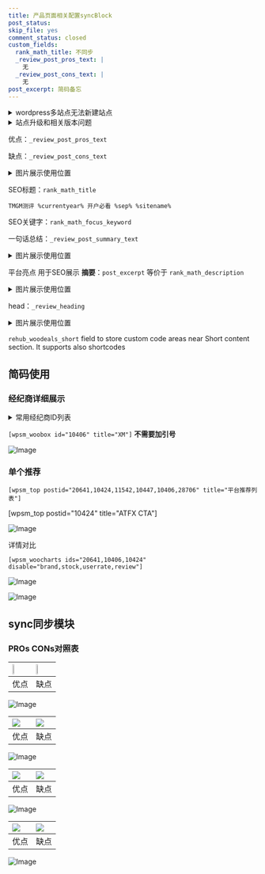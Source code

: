 ```yaml
---
title: 产品页面相关配置syncBlock
post_status: 
skip_file: yes
comment_status: closed
custom_fields:
  rank_math_title: 不同步
  _review_post_pros_text: |
    无
  _review_post_cons_text: |
    无
post_excerpt: 简码备忘
---
```

<details><summary>wordpress多站点无法新建站点</summary>

<li>和报错需要清理cookies一样的原因</li>
<li>wp-config.php里面<code>define( 'SUBDOMAIN_INSTALL', false );//子域名安装</code></li>
<li>新建子站点是用<code>define( 'SUBDOMAIN_INSTALL', true);//子域名安装</code> 完成以后，改成<code>false</code></li>
</details>

<details><summary>站点升级和相关版本问题</summary>

<p>wordpress：5.9.9
woocommerce：7.5.1
出现问题的地方：主题选项里面>><strong>Product layout >>compact style</strong></p>
<p>如何出现没有用过的字段 导致无法保存。先导出配置 然后进行修改，后面再次恢复即可。</p>
<p>出现部分字段无法显示时，需要返回默认布局后，对产品进行保存就好了。</p>
<p></p>
</details>

优点：`_review_post_pros_text`

缺点：`_review_post_cons_text`

<details><summary>图片展示使用位置</summary>

<img src="https://prod-files-secure.s3.us-west-2.amazonaws.com/39ed1227-6d7d-4570-be36-9ccd4a2c4241/f51d3d83-55d4-4bdf-9604-f37ec77ab556/Untitled.png?X-Amz-Algorithm=AWS4-HMAC-SHA256&X-Amz-Content-Sha256=UNSIGNED-PAYLOAD&X-Amz-Credential=ASIAZI2LB466736D74NW%2F20250324%2Fus-west-2%2Fs3%2Faws4_request&X-Amz-Date=20250324T165529Z&X-Amz-Expires=3600&X-Amz-Security-Token=IQoJb3JpZ2luX2VjEJn%2F%2F%2F%2F%2F%2F%2F%2F%2F%2FwEaCXVzLXdlc3QtMiJIMEYCIQDP%2Bkii3w7FxBICDQYO24udyUF2Yya7jY0uM%2BhYEcFUcQIhANclEn7SsqHwF0WfnN9lBze4TZ3qt5XuTxnrq3DSuhgEKogECPL%2F%2F%2F%2F%2F%2F%2F%2F%2F%2FwEQABoMNjM3NDIzMTgzODA1IgytNZpkDRmiXV3VZcgq3ANKnhR7Uaz4%2FCfrVraVgbvgPkJdWhdhNBENrIkUVp580kRcYa6Ell9z5z3tUw2KGSSsMIX%2BzQKdTKFdojphrYJ5G0r4FMko3yHYAxe%2Bi4N6UBKrpmUE4blSInOTWU85qkv63QVkCHJLPZqMwtWf9BYHu2H33R%2BLf2MQ46zKp9exPFjnvzGHAqKuS0dm5q5kdh7I%2BpCGuFQ3q4iVnpxLmzLgL0toygLOtF4AH4p7uqV5afukFs6i1MMfbe7mq6SupsgqbPpaUQY1PkN1M5OHTWrCCq1dBeYGYvX7YeiIrVeMJwIRMSzND%2FMGcay%2BBXGtgUchAxegLhXkrQA%2B8exNEKkaEmpiPytq6vVYZsrPAA9uvL8N7xLCL0XyMDCWunFqy9mp3BoSgtXRfkIpnNALrfrcw4%2FZawMPB7au3x%2BpRWlT%2BrC%2FNG%2BeOlVrCo78NFyFKlnLra0QL4EFdBe4yR%2FVRu9%2B%2FmRChXXNEJOrY1tyGY295xL75LlOWp%2Bhpv7ltgRexNos1wnlCOANBjpLh6Ok1sVokwJI8mlLvtxodlJ3Mnlyjgw59DvJtL%2F8TcumDToKDpRbCA4blrHLcOIXQtbN8P%2F6Z3SmBQWjZ1Erc87W8kvnxgZ4BVCyWWZ0atAzmjDal4a%2FBjqkASmT9r4bafYOVp8KV47nKb8ViuZD11hc%2Bu2IbQayIuzB66f%2B3Nz93h7%2BtetJeg4XlYxoiDvZ2HrniONUP0GYwY1D9jWWWpaMaotSKIMj22mBWwC2%2BQtUseEIFj9ldf%2FSjOxC6ARrSMC3ABVp7qKJdP34dLmUyTQ94Xnq9W3etKk6%2BOuttCSnc1VALLRa6X%2BSNzPYCNlcHcoZBP%2B91QH26USrLnL%2F&X-Amz-Signature=b72b609a1b0b197fe767c3cc6e16da824667d763de7fa94f9a36b9589100d634&X-Amz-SignedHeaders=host&x-id=GetObject" alt="Image">
</details>

SEO标题：`rank_math_title`

`TMGM测评 %currentyear% 开户必看 %sep% %sitename%`

SEO关键字：`rank_math_focus_keyword`

一句话总结：`_review_post_summary_text`

<details><summary>图片展示使用位置</summary>

<img src="https://prod-files-secure.s3.us-west-2.amazonaws.com/39ed1227-6d7d-4570-be36-9ccd4a2c4241/4b96a922-296c-4f4e-8630-d1c870cbce01/Untitled.png?X-Amz-Algorithm=AWS4-HMAC-SHA256&X-Amz-Content-Sha256=UNSIGNED-PAYLOAD&X-Amz-Credential=ASIAZI2LB4664462W5RE%2F20250324%2Fus-west-2%2Fs3%2Faws4_request&X-Amz-Date=20250324T165530Z&X-Amz-Expires=3600&X-Amz-Security-Token=IQoJb3JpZ2luX2VjEJj%2F%2F%2F%2F%2F%2F%2F%2F%2F%2FwEaCXVzLXdlc3QtMiJHMEUCIQCnYEslKv%2FwkmHRaHNJdhmiz6AZdL1TpR5JRlPLT9hFnQIgNCa75QqhPCIAsLRMp1KK%2B%2F%2BfVE2eCx1Iis%2Bz0j0ny44qiAQI8f%2F%2F%2F%2F%2F%2F%2F%2F%2F%2FARAAGgw2Mzc0MjMxODM4MDUiDG47fxiZl%2FTvRIGQeSrcA3JtjS6yqMdw8u8am47A09ey8LUKcr4UBbZ5WhYYI%2FsKWoFoxphVnvZj0pBROklJO0%2Bd9u7SA1dM2ZNzADWD97kG81gQD8k7%2BeB3HLWAP4HkBJBhVCiqX%2BjxcZfbbYDOzHQHiwb2unIcl68ZPFhAO9jx2Mm8tHF%2BVuhqQwfC4vE6xO9EHGb2LoQ9Mm3pZS1G%2FC9uhyfcQGuPswuO05sj0Fa8T4vA0ylGw4vsWcmOC3RCO3Y481Y1iqosIkNrN2GSeeROH0%2BaK2auFkcTulDtb0ptD5vq%2FiLrrDF%2FSLVWsQ84yTer2xLkDEPI3chGS57sIkYoscLd9IchT4y%2B6PUZlIz%2FyUMBVg%2FhFLJJY9eNXKul%2Bb8H907IJL4WR9ZFKuL3tMGzmTSlEhs1r67cTZHSv3EyHsdmIqTXMuTkFPH9YDGQQbUANrZPj%2Bh5AvoxmiAawsUuYRRngB1k8ETL9YHts%2BG7Ji4Gn4MWCOPbCs3dkMZp4msgNcXEcDiFP0u4obFuk2M7uKd1CWpj7Oc2woGNqicnpx9ddtmjl4GfwBCOoC8m5Dxd946OCbteBqWOP8oY0cMxzg%2B9cIS9%2B%2BoFHe%2FbMQpEdvo1t2WQsVMKZJnqzN%2BqE%2BBdVaRGs1JmdTalMJn8hb8GOqUBtDyqTnQo3BniQf%2FzZTcVJ8YsRof%2BQRQa0YI53HlvcA%2FAtfFR4n8O297fsbsSR9pJVuwfJo%2BeGcB%2FpWpU9VDRXOBoyZTVC8XOA7O0uNyYEW9DZ9b5eAW0SfRPky4H8nPx6m675Qhm6fG%2FfPqflWlFG8%2F4H1wmWdBw46fN4h0886y1BcgDj7fwHdzV%2BF%2FdgV0FmhMIWZRhOoYmMkNAFwZehxDchU6n&X-Amz-Signature=eb3d587cb5fd4b55609274c243a9bce169aa3e61d2947d6f37e827bcf3f7ec8c&X-Amz-SignedHeaders=host&x-id=GetObject" alt="Image">
</details>

平台亮点 用于SEO展示 **摘要**：`post_excerpt`  等价于 `rank_math_description`

<details><summary>图片展示使用位置</summary>

<img src="https://prod-files-secure.s3.us-west-2.amazonaws.com/39ed1227-6d7d-4570-be36-9ccd4a2c4241/1ee11f63-b60a-4dfe-a7a7-d58ff23b5d88/Untitled.png?X-Amz-Algorithm=AWS4-HMAC-SHA256&X-Amz-Content-Sha256=UNSIGNED-PAYLOAD&X-Amz-Credential=ASIAZI2LB4663S7FEUZR%2F20250324%2Fus-west-2%2Fs3%2Faws4_request&X-Amz-Date=20250324T165530Z&X-Amz-Expires=3600&X-Amz-Security-Token=IQoJb3JpZ2luX2VjEJj%2F%2F%2F%2F%2F%2F%2F%2F%2F%2FwEaCXVzLXdlc3QtMiJGMEQCIAZRKhaOvUDPq2jfcvsgRayv%2Br2ZIctoFrbVLvI8fj%2FcAiARhQSL3eeOig2wmQijoFtH%2FC2sk%2B8iadsnOqo9I5VAGCqIBAjx%2F%2F%2F%2F%2F%2F%2F%2F%2F%2F8BEAAaDDYzNzQyMzE4MzgwNSIMx3g86hqm%2FuIlsNoxKtwDiQdEkathkPgUPsVnVyxqgry3lVSwuSFEPDKQl60zTmXpDq7h%2BQhkjXX6wDuy%2By%2BBI8QtXRMGIKgD07xpoIxe8AlEDsXXbWbtQKx1U8DQBgKGCERCYNa7s%2BEgY3HnGPvxxAYWZKfmbJdqfMQzyRRM9i%2Bmd%2Bbfqv%2BC%2Fmtopabko0915k9BAzA%2FhvVAYv5IhMpCB07gW5TFYt0VL3VuqhUzuxLaLCL1bWjEzh6L2A5Y5pr1QvpysfqQU1WLLH8c54PqIAeDVbFKpQ43xRQAC00Mnb4bL1Zij0PLbs7NY%2Fi%2F8HOElHmt8TCjiIERkLiZrBuEjup3rXDcnSarJAbplXZ%2BaY32fAMdhq8gLFMAnP2sh6KyuucEvmRvD2B3E%2BYqrKFORBCa2Jo1GMf4ASQmLPj5v0ehgVGcjYRV5lwkYKqz1rvYHAUtE2N%2B%2FvKQSkYINGjBTTxGQcLBiGbLYY8MaFeEvGx2cvAMYIucuH6ZAL8V4IvNVwqBH5dRIXbSpk9R%2BUQIoxrzCejMPjxbK2uU1t%2FQjTFN8rp0UcyoyB%2FVuOZ%2B6ejXlI05Tj5WLMdbRv%2Bt7pijEJHLLlw2us3g88VGx9q7HPeC8o4g0vGGSj4UWR1ngYi3X9uMDrDYzvJ5R6ow2fyFvwY6pgHLZYrL4pRKbqdmrFeMpwu27QGUf7E6Dz4pGkgM%2B3UU6LZnHmB8OVfDHvAyDZ2wjPugasPyXbErAXFNh8nooWPkO8%2B8XG1zOWTFdGCfY0Im4TsiwF8td1b1E%2Fe%2F2g5Bs6c7AM1ZDVPjQVOxSubEXuKfXofwmBSY2RX7tL%2FWcvyUwRdB85kwgIBs8JOUidV%2BeUd3Z%2FXaW9mH0dSuSmiKBe3%2BWY170Tow&X-Amz-Signature=2c370137d06b891782ec1c34a599583543a19dd2cc52fe3c5b39a7e80799ee71&X-Amz-SignedHeaders=host&x-id=GetObject" alt="Image">
<img src="https://prod-files-secure.s3.us-west-2.amazonaws.com/39ed1227-6d7d-4570-be36-9ccd4a2c4241/ad4118b5-78d8-4fbe-801e-3b29b5d99c01/Untitled.png?X-Amz-Algorithm=AWS4-HMAC-SHA256&X-Amz-Content-Sha256=UNSIGNED-PAYLOAD&X-Amz-Credential=ASIAZI2LB4663S7FEUZR%2F20250324%2Fus-west-2%2Fs3%2Faws4_request&X-Amz-Date=20250324T165530Z&X-Amz-Expires=3600&X-Amz-Security-Token=IQoJb3JpZ2luX2VjEJj%2F%2F%2F%2F%2F%2F%2F%2F%2F%2FwEaCXVzLXdlc3QtMiJGMEQCIAZRKhaOvUDPq2jfcvsgRayv%2Br2ZIctoFrbVLvI8fj%2FcAiARhQSL3eeOig2wmQijoFtH%2FC2sk%2B8iadsnOqo9I5VAGCqIBAjx%2F%2F%2F%2F%2F%2F%2F%2F%2F%2F8BEAAaDDYzNzQyMzE4MzgwNSIMx3g86hqm%2FuIlsNoxKtwDiQdEkathkPgUPsVnVyxqgry3lVSwuSFEPDKQl60zTmXpDq7h%2BQhkjXX6wDuy%2By%2BBI8QtXRMGIKgD07xpoIxe8AlEDsXXbWbtQKx1U8DQBgKGCERCYNa7s%2BEgY3HnGPvxxAYWZKfmbJdqfMQzyRRM9i%2Bmd%2Bbfqv%2BC%2Fmtopabko0915k9BAzA%2FhvVAYv5IhMpCB07gW5TFYt0VL3VuqhUzuxLaLCL1bWjEzh6L2A5Y5pr1QvpysfqQU1WLLH8c54PqIAeDVbFKpQ43xRQAC00Mnb4bL1Zij0PLbs7NY%2Fi%2F8HOElHmt8TCjiIERkLiZrBuEjup3rXDcnSarJAbplXZ%2BaY32fAMdhq8gLFMAnP2sh6KyuucEvmRvD2B3E%2BYqrKFORBCa2Jo1GMf4ASQmLPj5v0ehgVGcjYRV5lwkYKqz1rvYHAUtE2N%2B%2FvKQSkYINGjBTTxGQcLBiGbLYY8MaFeEvGx2cvAMYIucuH6ZAL8V4IvNVwqBH5dRIXbSpk9R%2BUQIoxrzCejMPjxbK2uU1t%2FQjTFN8rp0UcyoyB%2FVuOZ%2B6ejXlI05Tj5WLMdbRv%2Bt7pijEJHLLlw2us3g88VGx9q7HPeC8o4g0vGGSj4UWR1ngYi3X9uMDrDYzvJ5R6ow2fyFvwY6pgHLZYrL4pRKbqdmrFeMpwu27QGUf7E6Dz4pGkgM%2B3UU6LZnHmB8OVfDHvAyDZ2wjPugasPyXbErAXFNh8nooWPkO8%2B8XG1zOWTFdGCfY0Im4TsiwF8td1b1E%2Fe%2F2g5Bs6c7AM1ZDVPjQVOxSubEXuKfXofwmBSY2RX7tL%2FWcvyUwRdB85kwgIBs8JOUidV%2BeUd3Z%2FXaW9mH0dSuSmiKBe3%2BWY170Tow&X-Amz-Signature=668fa08244eff245f121e58ba8ccbc5e5cfb807c92517a2574c3b172564d18bc&X-Amz-SignedHeaders=host&x-id=GetObject" alt="Image">
<img src="https://prod-files-secure.s3.us-west-2.amazonaws.com/39ed1227-6d7d-4570-be36-9ccd4a2c4241/a38cf7c9-a79c-4b64-9e94-13589fe0758b/Untitled.png?X-Amz-Algorithm=AWS4-HMAC-SHA256&X-Amz-Content-Sha256=UNSIGNED-PAYLOAD&X-Amz-Credential=ASIAZI2LB4663S7FEUZR%2F20250324%2Fus-west-2%2Fs3%2Faws4_request&X-Amz-Date=20250324T165530Z&X-Amz-Expires=3600&X-Amz-Security-Token=IQoJb3JpZ2luX2VjEJj%2F%2F%2F%2F%2F%2F%2F%2F%2F%2FwEaCXVzLXdlc3QtMiJGMEQCIAZRKhaOvUDPq2jfcvsgRayv%2Br2ZIctoFrbVLvI8fj%2FcAiARhQSL3eeOig2wmQijoFtH%2FC2sk%2B8iadsnOqo9I5VAGCqIBAjx%2F%2F%2F%2F%2F%2F%2F%2F%2F%2F8BEAAaDDYzNzQyMzE4MzgwNSIMx3g86hqm%2FuIlsNoxKtwDiQdEkathkPgUPsVnVyxqgry3lVSwuSFEPDKQl60zTmXpDq7h%2BQhkjXX6wDuy%2By%2BBI8QtXRMGIKgD07xpoIxe8AlEDsXXbWbtQKx1U8DQBgKGCERCYNa7s%2BEgY3HnGPvxxAYWZKfmbJdqfMQzyRRM9i%2Bmd%2Bbfqv%2BC%2Fmtopabko0915k9BAzA%2FhvVAYv5IhMpCB07gW5TFYt0VL3VuqhUzuxLaLCL1bWjEzh6L2A5Y5pr1QvpysfqQU1WLLH8c54PqIAeDVbFKpQ43xRQAC00Mnb4bL1Zij0PLbs7NY%2Fi%2F8HOElHmt8TCjiIERkLiZrBuEjup3rXDcnSarJAbplXZ%2BaY32fAMdhq8gLFMAnP2sh6KyuucEvmRvD2B3E%2BYqrKFORBCa2Jo1GMf4ASQmLPj5v0ehgVGcjYRV5lwkYKqz1rvYHAUtE2N%2B%2FvKQSkYINGjBTTxGQcLBiGbLYY8MaFeEvGx2cvAMYIucuH6ZAL8V4IvNVwqBH5dRIXbSpk9R%2BUQIoxrzCejMPjxbK2uU1t%2FQjTFN8rp0UcyoyB%2FVuOZ%2B6ejXlI05Tj5WLMdbRv%2Bt7pijEJHLLlw2us3g88VGx9q7HPeC8o4g0vGGSj4UWR1ngYi3X9uMDrDYzvJ5R6ow2fyFvwY6pgHLZYrL4pRKbqdmrFeMpwu27QGUf7E6Dz4pGkgM%2B3UU6LZnHmB8OVfDHvAyDZ2wjPugasPyXbErAXFNh8nooWPkO8%2B8XG1zOWTFdGCfY0Im4TsiwF8td1b1E%2Fe%2F2g5Bs6c7AM1ZDVPjQVOxSubEXuKfXofwmBSY2RX7tL%2FWcvyUwRdB85kwgIBs8JOUidV%2BeUd3Z%2FXaW9mH0dSuSmiKBe3%2BWY170Tow&X-Amz-Signature=6b57ef434ad7079d552a5c56ceaff7d5c37ff5e7b4b4446a4310751fbf9c7ff1&X-Amz-SignedHeaders=host&x-id=GetObject" alt="Image">
<img src="https://prod-files-secure.s3.us-west-2.amazonaws.com/39ed1227-6d7d-4570-be36-9ccd4a2c4241/7da6fc1e-d2ac-42ae-8c75-cb5749aa18f6/Untitled.png?X-Amz-Algorithm=AWS4-HMAC-SHA256&X-Amz-Content-Sha256=UNSIGNED-PAYLOAD&X-Amz-Credential=ASIAZI2LB4663S7FEUZR%2F20250324%2Fus-west-2%2Fs3%2Faws4_request&X-Amz-Date=20250324T165530Z&X-Amz-Expires=3600&X-Amz-Security-Token=IQoJb3JpZ2luX2VjEJj%2F%2F%2F%2F%2F%2F%2F%2F%2F%2FwEaCXVzLXdlc3QtMiJGMEQCIAZRKhaOvUDPq2jfcvsgRayv%2Br2ZIctoFrbVLvI8fj%2FcAiARhQSL3eeOig2wmQijoFtH%2FC2sk%2B8iadsnOqo9I5VAGCqIBAjx%2F%2F%2F%2F%2F%2F%2F%2F%2F%2F8BEAAaDDYzNzQyMzE4MzgwNSIMx3g86hqm%2FuIlsNoxKtwDiQdEkathkPgUPsVnVyxqgry3lVSwuSFEPDKQl60zTmXpDq7h%2BQhkjXX6wDuy%2By%2BBI8QtXRMGIKgD07xpoIxe8AlEDsXXbWbtQKx1U8DQBgKGCERCYNa7s%2BEgY3HnGPvxxAYWZKfmbJdqfMQzyRRM9i%2Bmd%2Bbfqv%2BC%2Fmtopabko0915k9BAzA%2FhvVAYv5IhMpCB07gW5TFYt0VL3VuqhUzuxLaLCL1bWjEzh6L2A5Y5pr1QvpysfqQU1WLLH8c54PqIAeDVbFKpQ43xRQAC00Mnb4bL1Zij0PLbs7NY%2Fi%2F8HOElHmt8TCjiIERkLiZrBuEjup3rXDcnSarJAbplXZ%2BaY32fAMdhq8gLFMAnP2sh6KyuucEvmRvD2B3E%2BYqrKFORBCa2Jo1GMf4ASQmLPj5v0ehgVGcjYRV5lwkYKqz1rvYHAUtE2N%2B%2FvKQSkYINGjBTTxGQcLBiGbLYY8MaFeEvGx2cvAMYIucuH6ZAL8V4IvNVwqBH5dRIXbSpk9R%2BUQIoxrzCejMPjxbK2uU1t%2FQjTFN8rp0UcyoyB%2FVuOZ%2B6ejXlI05Tj5WLMdbRv%2Bt7pijEJHLLlw2us3g88VGx9q7HPeC8o4g0vGGSj4UWR1ngYi3X9uMDrDYzvJ5R6ow2fyFvwY6pgHLZYrL4pRKbqdmrFeMpwu27QGUf7E6Dz4pGkgM%2B3UU6LZnHmB8OVfDHvAyDZ2wjPugasPyXbErAXFNh8nooWPkO8%2B8XG1zOWTFdGCfY0Im4TsiwF8td1b1E%2Fe%2F2g5Bs6c7AM1ZDVPjQVOxSubEXuKfXofwmBSY2RX7tL%2FWcvyUwRdB85kwgIBs8JOUidV%2BeUd3Z%2FXaW9mH0dSuSmiKBe3%2BWY170Tow&X-Amz-Signature=0a2ce6c32163f48078c4eca0890947930630d43faf4ddc4e07020f1e8f339f78&X-Amz-SignedHeaders=host&x-id=GetObject" alt="Image">
<img src="https://prod-files-secure.s3.us-west-2.amazonaws.com/39ed1227-6d7d-4570-be36-9ccd4a2c4241/7e97f40a-eaee-47f5-b2f9-475f96808fa7/Untitled.png?X-Amz-Algorithm=AWS4-HMAC-SHA256&X-Amz-Content-Sha256=UNSIGNED-PAYLOAD&X-Amz-Credential=ASIAZI2LB4663S7FEUZR%2F20250324%2Fus-west-2%2Fs3%2Faws4_request&X-Amz-Date=20250324T165530Z&X-Amz-Expires=3600&X-Amz-Security-Token=IQoJb3JpZ2luX2VjEJj%2F%2F%2F%2F%2F%2F%2F%2F%2F%2FwEaCXVzLXdlc3QtMiJGMEQCIAZRKhaOvUDPq2jfcvsgRayv%2Br2ZIctoFrbVLvI8fj%2FcAiARhQSL3eeOig2wmQijoFtH%2FC2sk%2B8iadsnOqo9I5VAGCqIBAjx%2F%2F%2F%2F%2F%2F%2F%2F%2F%2F8BEAAaDDYzNzQyMzE4MzgwNSIMx3g86hqm%2FuIlsNoxKtwDiQdEkathkPgUPsVnVyxqgry3lVSwuSFEPDKQl60zTmXpDq7h%2BQhkjXX6wDuy%2By%2BBI8QtXRMGIKgD07xpoIxe8AlEDsXXbWbtQKx1U8DQBgKGCERCYNa7s%2BEgY3HnGPvxxAYWZKfmbJdqfMQzyRRM9i%2Bmd%2Bbfqv%2BC%2Fmtopabko0915k9BAzA%2FhvVAYv5IhMpCB07gW5TFYt0VL3VuqhUzuxLaLCL1bWjEzh6L2A5Y5pr1QvpysfqQU1WLLH8c54PqIAeDVbFKpQ43xRQAC00Mnb4bL1Zij0PLbs7NY%2Fi%2F8HOElHmt8TCjiIERkLiZrBuEjup3rXDcnSarJAbplXZ%2BaY32fAMdhq8gLFMAnP2sh6KyuucEvmRvD2B3E%2BYqrKFORBCa2Jo1GMf4ASQmLPj5v0ehgVGcjYRV5lwkYKqz1rvYHAUtE2N%2B%2FvKQSkYINGjBTTxGQcLBiGbLYY8MaFeEvGx2cvAMYIucuH6ZAL8V4IvNVwqBH5dRIXbSpk9R%2BUQIoxrzCejMPjxbK2uU1t%2FQjTFN8rp0UcyoyB%2FVuOZ%2B6ejXlI05Tj5WLMdbRv%2Bt7pijEJHLLlw2us3g88VGx9q7HPeC8o4g0vGGSj4UWR1ngYi3X9uMDrDYzvJ5R6ow2fyFvwY6pgHLZYrL4pRKbqdmrFeMpwu27QGUf7E6Dz4pGkgM%2B3UU6LZnHmB8OVfDHvAyDZ2wjPugasPyXbErAXFNh8nooWPkO8%2B8XG1zOWTFdGCfY0Im4TsiwF8td1b1E%2Fe%2F2g5Bs6c7AM1ZDVPjQVOxSubEXuKfXofwmBSY2RX7tL%2FWcvyUwRdB85kwgIBs8JOUidV%2BeUd3Z%2FXaW9mH0dSuSmiKBe3%2BWY170Tow&X-Amz-Signature=cd301242cbf21119dcf3719db13cb7db18b4f9889e5d92e888cad5d631491a49&X-Amz-SignedHeaders=host&x-id=GetObject" alt="Image">
</details>

head：`_review_heading`

<details><summary>图片展示使用位置</summary>

<img src="https://prod-files-secure.s3.us-west-2.amazonaws.com/39ed1227-6d7d-4570-be36-9ccd4a2c4241/3a4650ad-9887-415c-889a-edd51fa54f27/Untitled.png?X-Amz-Algorithm=AWS4-HMAC-SHA256&X-Amz-Content-Sha256=UNSIGNED-PAYLOAD&X-Amz-Credential=ASIAZI2LB46624YZP7JG%2F20250324%2Fus-west-2%2Fs3%2Faws4_request&X-Amz-Date=20250324T165531Z&X-Amz-Expires=3600&X-Amz-Security-Token=IQoJb3JpZ2luX2VjEJj%2F%2F%2F%2F%2F%2F%2F%2F%2F%2FwEaCXVzLXdlc3QtMiJHMEUCIQDQYzqX8xHQqdYFiqYP4bJMq1I%2BZki57hqWbBCHdt1eqgIgFyc60PV3imbmM4Q3GRm5kEZB2IVUbzOZoicssCu7%2B6UqiAQI8f%2F%2F%2F%2F%2F%2F%2F%2F%2F%2FARAAGgw2Mzc0MjMxODM4MDUiDHQL6Bp2CD1I4iEoZCrcA3Rv5kmgwEZDx7PjrI0dDBBDz5sE8sh5zg7qHSdndxDKEwrnu%2FKZ6QIoe3ggt7%2FJPMUDRrShvyg1uHmY1lvYFo9U1um6%2F%2B2%2B%2FQ4NLaF2rSqoZePeplGte4D8gMm%2FVfO6S4v%2BjriwDKC0LQoBbnZq2VSw7Cn6RTNbiXm1WjCrEJWi6LC6uSBrWVRzZ64HJGaUU6ljpSJW9F8ZX7ayKizPOLAlZdX9tbRq2qcuRqN%2BZsXUO8XuvGambvgyp6ThfQQqnlsXLWmwVGydBBqIJarQQKAIJe4onwbU65X3F4efVBSAK%2FlFfUlDxlRmORrTB7OQGS47wP8RHxZnBdxzpi0GSeckW0ZKySY%2Fn1vFT1JjJwTzhin23e%2FmzvLoD0VCdw4DgRo8m2d8NZlaX%2FjoYjJD6eLnGr0YCFYAD93kZfydasXfuIoeBOGFioYht%2BM4aISqAYuwrTgqAaPl0LtgU3KDarE3C%2Ba9Dy%2BBtmk6pO%2BS0PTIEfhbtAw4bXEd1%2FvlhurIT97RvXTgezLw4P96BWXAnlhu%2BiS5qEVyZW4fv%2BWFELvdqjb9KAA5UkzrHJoWHSqWyLzO1FIfPDTZTc%2BR%2FdLji%2FjPeDO8qtDKL0heUwAA3rnhWNSjGzg73BSug8coMKqGhr8GOqUBkmJotJatEu26OLeuE2A9nX8FjgCcbPf1RFo3QW60kOGuvAhGLlW9kHlvo5%2BLteezjBZfCNFGGKvfpkFoIrmfal1Xja28zo9YvyWPPbo%2BnIVEnbGSpEScktcNofKP%2FTHrTCQvSd3GhVCviGLBYejVBVkjq4vSb0HAT0P4y%2Fjflorc63qi21tDkzkl9UdCUthp36z7Egg8yNxKt%2BwxtXbhO35%2FbrZZ&X-Amz-Signature=8565d954a86678a98616c4935b31b16475071961a5bec74cc129f459c797c0ab&X-Amz-SignedHeaders=host&x-id=GetObject" alt="Image">
</details>

`rehub_woodeals_short`	field to store custom code areas near Short content section. It supports also shortcodes



## 简码使用

### 经纪商详细展示

<details><summary>常用经纪商ID列表</summary>

<pre><code class="php">嘉盛 ===> 20641  [wpsm_woobox id="20641" title="嘉盛"]
易信easymarkets ===> 11542  [wpsm_woobox id="11542" title="易信easymarkets"]
ATFX外汇 ===> 10424  [wpsm_woobox id="10424" title="ATFX"]
XM ===> 10406  [wpsm_woobox id="10406" title="XM"]
TMGM ===> 29622  [wpsm_woobox id="29622" title="TMGM"]
HYCM ===> 10447  [wpsm_woobox id="10447" title="HYCM"]
fpmarkets澳福外汇 ===> 20639  [wpsm_woobox id="20639" title="fpmarkets澳福外汇"]</code></pre>
</details>

`[wpsm_woobox id="10406" title="XM"]` **不需要加引号**

![Image](https://prod-files-secure.s3.us-west-2.amazonaws.com/39ed1227-6d7d-4570-be36-9ccd4a2c4241/4f898f9d-0fa7-4e43-acd3-ac6bc7be575a/Untitled.png?X-Amz-Algorithm=AWS4-HMAC-SHA256&X-Amz-Content-Sha256=UNSIGNED-PAYLOAD&X-Amz-Credential=ASIAZI2LB4667UWZA2S6%2F20250324%2Fus-west-2%2Fs3%2Faws4_request&X-Amz-Date=20250324T165527Z&X-Amz-Expires=3600&X-Amz-Security-Token=IQoJb3JpZ2luX2VjEJj%2F%2F%2F%2F%2F%2F%2F%2F%2F%2FwEaCXVzLXdlc3QtMiJHMEUCIBWxsbwh%2FHAz%2BqhPBxSpquh4YVhtnMaTzHgZEI0TgH5cAiEAvgYvEoESAnAcCmnM62opS3iOkEdcHWXW5qVSbGFgpuoqiAQI8f%2F%2F%2F%2F%2F%2F%2F%2F%2F%2FARAAGgw2Mzc0MjMxODM4MDUiDDQrvgI18q3iv%2BXt1SrcA7jq8HlRw9ms2A6hW3Ke29e1nU5xlz%2Fd4s7IoJX%2FqP4lO9poWxmGUIUTfh3XcTarm7rNEd9kSA8icAv2kaLKISGnKL54cfrliiiye1oh6wzkRK%2BkSl5uIUEeZrd4tpsI6lphzvUjKDJsE4OC6ADP2KSMvNnFIUOrzHf2B6VC9%2BoIreNr2fOeGxe7QsRMHELTb1KUTcqZacaCNS0CgxUx6ij6z9c5EMzszV4ROcVOKpnwU9iRIN0Hu7x4wT8R8ofS0XaCS%2FT5AbqpPflmHRnC2WxpY%2F24cLn4WG8iYkTU7wrIz9P3eTEXlbAVvuvJY6NAArauxi4u89YjOC0XDX1TtenOWpx%2B1uDkN6Av6RedejUhl1PAUZrBLdpTc7ZwP0zk%2FmoSV4%2FR83ss0KF5jmSRMa6G9JA0A4C2Pxa6B%2FfSQkWgzdU7LsALDtzCZ9vm3kHf%2FdytfLXxqjYKb1%2B%2BpwnbvRnerW9lWrBMY1udbuaW5xDLAO70rhTydELnqIi5rStUoJS7eMFjxRCoBiLD7aXOCUptRqHnISiH5Gz99X0P8JJd%2FHi3JSHIfkrVH8htMClrzSIGBNCtGSwCr5bSC58k0A9GWylHUhdFk%2B0WCx7LI1kZuMuaNGJ5bmH6k%2FMAMNX8hb8GOqUBEEuUXn0tMg4rOoX84CrW3S3387stFRcAdAc3L4le%2BLxiguxvHlNPX2WvRSaLW1tt0SnmaBk4Rpx5o%2F1K23FPCSOP6jsfjKLP9y2wpBTGaPt1iTc8o3PkJXGfr8ym0QdqpuIZDl%2FldgWbrckjrF6SvDhopQFf%2FBZ9eFO8yTMuT6C9Ok0x5z6OF5TF%2Fkapp1ZrePqgNiyd%2FyOmjp58rAt4LiFP%2BKAd&X-Amz-Signature=d6987d005d6aba0c18f11db12473da728cd163bb673477bedd7494536da4ea44&X-Amz-SignedHeaders=host&x-id=GetObject)

### 单个推荐
`[wpsm_top postid="20641,10424,11542,10447,10406,28706" title="平台推荐列表"]`

[wpsm_top postid="10424" title="ATFX CTA"]

![Image](https://prod-files-secure.s3.us-west-2.amazonaws.com/39ed1227-6d7d-4570-be36-9ccd4a2c4241/5ac620dc-51a8-48b6-b55d-91f47299193c/Untitled.png?X-Amz-Algorithm=AWS4-HMAC-SHA256&X-Amz-Content-Sha256=UNSIGNED-PAYLOAD&X-Amz-Credential=ASIAZI2LB4667UWZA2S6%2F20250324%2Fus-west-2%2Fs3%2Faws4_request&X-Amz-Date=20250324T165527Z&X-Amz-Expires=3600&X-Amz-Security-Token=IQoJb3JpZ2luX2VjEJj%2F%2F%2F%2F%2F%2F%2F%2F%2F%2FwEaCXVzLXdlc3QtMiJHMEUCIBWxsbwh%2FHAz%2BqhPBxSpquh4YVhtnMaTzHgZEI0TgH5cAiEAvgYvEoESAnAcCmnM62opS3iOkEdcHWXW5qVSbGFgpuoqiAQI8f%2F%2F%2F%2F%2F%2F%2F%2F%2F%2FARAAGgw2Mzc0MjMxODM4MDUiDDQrvgI18q3iv%2BXt1SrcA7jq8HlRw9ms2A6hW3Ke29e1nU5xlz%2Fd4s7IoJX%2FqP4lO9poWxmGUIUTfh3XcTarm7rNEd9kSA8icAv2kaLKISGnKL54cfrliiiye1oh6wzkRK%2BkSl5uIUEeZrd4tpsI6lphzvUjKDJsE4OC6ADP2KSMvNnFIUOrzHf2B6VC9%2BoIreNr2fOeGxe7QsRMHELTb1KUTcqZacaCNS0CgxUx6ij6z9c5EMzszV4ROcVOKpnwU9iRIN0Hu7x4wT8R8ofS0XaCS%2FT5AbqpPflmHRnC2WxpY%2F24cLn4WG8iYkTU7wrIz9P3eTEXlbAVvuvJY6NAArauxi4u89YjOC0XDX1TtenOWpx%2B1uDkN6Av6RedejUhl1PAUZrBLdpTc7ZwP0zk%2FmoSV4%2FR83ss0KF5jmSRMa6G9JA0A4C2Pxa6B%2FfSQkWgzdU7LsALDtzCZ9vm3kHf%2FdytfLXxqjYKb1%2B%2BpwnbvRnerW9lWrBMY1udbuaW5xDLAO70rhTydELnqIi5rStUoJS7eMFjxRCoBiLD7aXOCUptRqHnISiH5Gz99X0P8JJd%2FHi3JSHIfkrVH8htMClrzSIGBNCtGSwCr5bSC58k0A9GWylHUhdFk%2B0WCx7LI1kZuMuaNGJ5bmH6k%2FMAMNX8hb8GOqUBEEuUXn0tMg4rOoX84CrW3S3387stFRcAdAc3L4le%2BLxiguxvHlNPX2WvRSaLW1tt0SnmaBk4Rpx5o%2F1K23FPCSOP6jsfjKLP9y2wpBTGaPt1iTc8o3PkJXGfr8ym0QdqpuIZDl%2FldgWbrckjrF6SvDhopQFf%2FBZ9eFO8yTMuT6C9Ok0x5z6OF5TF%2Fkapp1ZrePqgNiyd%2FyOmjp58rAt4LiFP%2BKAd&X-Amz-Signature=165828a13df2102348ef91a1caa30683873d294ded0911fb5f1a5021b59a51c4&X-Amz-SignedHeaders=host&x-id=GetObject)

详情对比

`[wpsm_woocharts ids="20641,10406,10424" disable="brand,stock,userrate,review"]`

![Image](https://prod-files-secure.s3.us-west-2.amazonaws.com/39ed1227-6d7d-4570-be36-9ccd4a2c4241/bf3ba45f-b9f3-4295-8aef-b4a495fd25f4/Untitled.png?X-Amz-Algorithm=AWS4-HMAC-SHA256&X-Amz-Content-Sha256=UNSIGNED-PAYLOAD&X-Amz-Credential=ASIAZI2LB4667UWZA2S6%2F20250324%2Fus-west-2%2Fs3%2Faws4_request&X-Amz-Date=20250324T165527Z&X-Amz-Expires=3600&X-Amz-Security-Token=IQoJb3JpZ2luX2VjEJj%2F%2F%2F%2F%2F%2F%2F%2F%2F%2FwEaCXVzLXdlc3QtMiJHMEUCIBWxsbwh%2FHAz%2BqhPBxSpquh4YVhtnMaTzHgZEI0TgH5cAiEAvgYvEoESAnAcCmnM62opS3iOkEdcHWXW5qVSbGFgpuoqiAQI8f%2F%2F%2F%2F%2F%2F%2F%2F%2F%2FARAAGgw2Mzc0MjMxODM4MDUiDDQrvgI18q3iv%2BXt1SrcA7jq8HlRw9ms2A6hW3Ke29e1nU5xlz%2Fd4s7IoJX%2FqP4lO9poWxmGUIUTfh3XcTarm7rNEd9kSA8icAv2kaLKISGnKL54cfrliiiye1oh6wzkRK%2BkSl5uIUEeZrd4tpsI6lphzvUjKDJsE4OC6ADP2KSMvNnFIUOrzHf2B6VC9%2BoIreNr2fOeGxe7QsRMHELTb1KUTcqZacaCNS0CgxUx6ij6z9c5EMzszV4ROcVOKpnwU9iRIN0Hu7x4wT8R8ofS0XaCS%2FT5AbqpPflmHRnC2WxpY%2F24cLn4WG8iYkTU7wrIz9P3eTEXlbAVvuvJY6NAArauxi4u89YjOC0XDX1TtenOWpx%2B1uDkN6Av6RedejUhl1PAUZrBLdpTc7ZwP0zk%2FmoSV4%2FR83ss0KF5jmSRMa6G9JA0A4C2Pxa6B%2FfSQkWgzdU7LsALDtzCZ9vm3kHf%2FdytfLXxqjYKb1%2B%2BpwnbvRnerW9lWrBMY1udbuaW5xDLAO70rhTydELnqIi5rStUoJS7eMFjxRCoBiLD7aXOCUptRqHnISiH5Gz99X0P8JJd%2FHi3JSHIfkrVH8htMClrzSIGBNCtGSwCr5bSC58k0A9GWylHUhdFk%2B0WCx7LI1kZuMuaNGJ5bmH6k%2FMAMNX8hb8GOqUBEEuUXn0tMg4rOoX84CrW3S3387stFRcAdAc3L4le%2BLxiguxvHlNPX2WvRSaLW1tt0SnmaBk4Rpx5o%2F1K23FPCSOP6jsfjKLP9y2wpBTGaPt1iTc8o3PkJXGfr8ym0QdqpuIZDl%2FldgWbrckjrF6SvDhopQFf%2FBZ9eFO8yTMuT6C9Ok0x5z6OF5TF%2Fkapp1ZrePqgNiyd%2FyOmjp58rAt4LiFP%2BKAd&X-Amz-Signature=15eeb1b40905bce9bb4fdb65b9ad4cd324bd8d21782e27cd91375548fa95e8d2&X-Amz-SignedHeaders=host&x-id=GetObject)

![Image](https://prod-files-secure.s3.us-west-2.amazonaws.com/39ed1227-6d7d-4570-be36-9ccd4a2c4241/30bc56ef-f383-4b48-9768-2ebc9e436ec0/Untitled.png?X-Amz-Algorithm=AWS4-HMAC-SHA256&X-Amz-Content-Sha256=UNSIGNED-PAYLOAD&X-Amz-Credential=ASIAZI2LB4667UWZA2S6%2F20250324%2Fus-west-2%2Fs3%2Faws4_request&X-Amz-Date=20250324T165527Z&X-Amz-Expires=3600&X-Amz-Security-Token=IQoJb3JpZ2luX2VjEJj%2F%2F%2F%2F%2F%2F%2F%2F%2F%2FwEaCXVzLXdlc3QtMiJHMEUCIBWxsbwh%2FHAz%2BqhPBxSpquh4YVhtnMaTzHgZEI0TgH5cAiEAvgYvEoESAnAcCmnM62opS3iOkEdcHWXW5qVSbGFgpuoqiAQI8f%2F%2F%2F%2F%2F%2F%2F%2F%2F%2FARAAGgw2Mzc0MjMxODM4MDUiDDQrvgI18q3iv%2BXt1SrcA7jq8HlRw9ms2A6hW3Ke29e1nU5xlz%2Fd4s7IoJX%2FqP4lO9poWxmGUIUTfh3XcTarm7rNEd9kSA8icAv2kaLKISGnKL54cfrliiiye1oh6wzkRK%2BkSl5uIUEeZrd4tpsI6lphzvUjKDJsE4OC6ADP2KSMvNnFIUOrzHf2B6VC9%2BoIreNr2fOeGxe7QsRMHELTb1KUTcqZacaCNS0CgxUx6ij6z9c5EMzszV4ROcVOKpnwU9iRIN0Hu7x4wT8R8ofS0XaCS%2FT5AbqpPflmHRnC2WxpY%2F24cLn4WG8iYkTU7wrIz9P3eTEXlbAVvuvJY6NAArauxi4u89YjOC0XDX1TtenOWpx%2B1uDkN6Av6RedejUhl1PAUZrBLdpTc7ZwP0zk%2FmoSV4%2FR83ss0KF5jmSRMa6G9JA0A4C2Pxa6B%2FfSQkWgzdU7LsALDtzCZ9vm3kHf%2FdytfLXxqjYKb1%2B%2BpwnbvRnerW9lWrBMY1udbuaW5xDLAO70rhTydELnqIi5rStUoJS7eMFjxRCoBiLD7aXOCUptRqHnISiH5Gz99X0P8JJd%2FHi3JSHIfkrVH8htMClrzSIGBNCtGSwCr5bSC58k0A9GWylHUhdFk%2B0WCx7LI1kZuMuaNGJ5bmH6k%2FMAMNX8hb8GOqUBEEuUXn0tMg4rOoX84CrW3S3387stFRcAdAc3L4le%2BLxiguxvHlNPX2WvRSaLW1tt0SnmaBk4Rpx5o%2F1K23FPCSOP6jsfjKLP9y2wpBTGaPt1iTc8o3PkJXGfr8ym0QdqpuIZDl%2FldgWbrckjrF6SvDhopQFf%2FBZ9eFO8yTMuT6C9Ok0x5z6OF5TF%2Fkapp1ZrePqgNiyd%2FyOmjp58rAt4LiFP%2BKAd&X-Amz-Signature=69c229af273b0b26b0afa6fcba3e60e04cd1c9441ea393b9d76b4f26ce5880d7&X-Amz-SignedHeaders=host&x-id=GetObject)

## sync同步模块

### PROs CONs对照表

| <img src="https://cdn.ifttt.fun/gh/jarlin8/OSS@main/icons/customize/pros.svg" height="auto" width="37.3%"> | <img src="https://cdn.ifttt.fun/gh/jarlin8/OSS@main/icons/customize/cons.svg" height="auto" width="28.8%"> |
| :--- | :--- |
| 优点 | 缺点 |

![Image](https://prod-files-secure.s3.us-west-2.amazonaws.com/39ed1227-6d7d-4570-be36-9ccd4a2c4241/8742b755-dfb5-4004-9a5f-d6e561664bd8/Untitled.png?X-Amz-Algorithm=AWS4-HMAC-SHA256&X-Amz-Content-Sha256=UNSIGNED-PAYLOAD&X-Amz-Credential=ASIAZI2LB4667UWZA2S6%2F20250324%2Fus-west-2%2Fs3%2Faws4_request&X-Amz-Date=20250324T165527Z&X-Amz-Expires=3600&X-Amz-Security-Token=IQoJb3JpZ2luX2VjEJj%2F%2F%2F%2F%2F%2F%2F%2F%2F%2FwEaCXVzLXdlc3QtMiJHMEUCIBWxsbwh%2FHAz%2BqhPBxSpquh4YVhtnMaTzHgZEI0TgH5cAiEAvgYvEoESAnAcCmnM62opS3iOkEdcHWXW5qVSbGFgpuoqiAQI8f%2F%2F%2F%2F%2F%2F%2F%2F%2F%2FARAAGgw2Mzc0MjMxODM4MDUiDDQrvgI18q3iv%2BXt1SrcA7jq8HlRw9ms2A6hW3Ke29e1nU5xlz%2Fd4s7IoJX%2FqP4lO9poWxmGUIUTfh3XcTarm7rNEd9kSA8icAv2kaLKISGnKL54cfrliiiye1oh6wzkRK%2BkSl5uIUEeZrd4tpsI6lphzvUjKDJsE4OC6ADP2KSMvNnFIUOrzHf2B6VC9%2BoIreNr2fOeGxe7QsRMHELTb1KUTcqZacaCNS0CgxUx6ij6z9c5EMzszV4ROcVOKpnwU9iRIN0Hu7x4wT8R8ofS0XaCS%2FT5AbqpPflmHRnC2WxpY%2F24cLn4WG8iYkTU7wrIz9P3eTEXlbAVvuvJY6NAArauxi4u89YjOC0XDX1TtenOWpx%2B1uDkN6Av6RedejUhl1PAUZrBLdpTc7ZwP0zk%2FmoSV4%2FR83ss0KF5jmSRMa6G9JA0A4C2Pxa6B%2FfSQkWgzdU7LsALDtzCZ9vm3kHf%2FdytfLXxqjYKb1%2B%2BpwnbvRnerW9lWrBMY1udbuaW5xDLAO70rhTydELnqIi5rStUoJS7eMFjxRCoBiLD7aXOCUptRqHnISiH5Gz99X0P8JJd%2FHi3JSHIfkrVH8htMClrzSIGBNCtGSwCr5bSC58k0A9GWylHUhdFk%2B0WCx7LI1kZuMuaNGJ5bmH6k%2FMAMNX8hb8GOqUBEEuUXn0tMg4rOoX84CrW3S3387stFRcAdAc3L4le%2BLxiguxvHlNPX2WvRSaLW1tt0SnmaBk4Rpx5o%2F1K23FPCSOP6jsfjKLP9y2wpBTGaPt1iTc8o3PkJXGfr8ym0QdqpuIZDl%2FldgWbrckjrF6SvDhopQFf%2FBZ9eFO8yTMuT6C9Ok0x5z6OF5TF%2Fkapp1ZrePqgNiyd%2FyOmjp58rAt4LiFP%2BKAd&X-Amz-Signature=ca6751050948f48ef448f4b54ffdd70edf1eb5288293022aa30ac32652711a7d&X-Amz-SignedHeaders=host&x-id=GetObject)

| <img src="https://cdn.ifttt.fun/gh/jarlin8/OSS@main/icons/customize/pros1.svg" height="auto"> | <img src="https://cdn.ifttt.fun/gh/jarlin8/OSS@main/icons/customize/cons1.svg" height="auto"> |
| :--- | :--- |
| 优点 | 缺点 |

![Image](https://prod-files-secure.s3.us-west-2.amazonaws.com/39ed1227-6d7d-4570-be36-9ccd4a2c4241/806358f8-c9c4-4e17-bb35-c6c76a5397a5/Untitled.png?X-Amz-Algorithm=AWS4-HMAC-SHA256&X-Amz-Content-Sha256=UNSIGNED-PAYLOAD&X-Amz-Credential=ASIAZI2LB4667UWZA2S6%2F20250324%2Fus-west-2%2Fs3%2Faws4_request&X-Amz-Date=20250324T165527Z&X-Amz-Expires=3600&X-Amz-Security-Token=IQoJb3JpZ2luX2VjEJj%2F%2F%2F%2F%2F%2F%2F%2F%2F%2FwEaCXVzLXdlc3QtMiJHMEUCIBWxsbwh%2FHAz%2BqhPBxSpquh4YVhtnMaTzHgZEI0TgH5cAiEAvgYvEoESAnAcCmnM62opS3iOkEdcHWXW5qVSbGFgpuoqiAQI8f%2F%2F%2F%2F%2F%2F%2F%2F%2F%2FARAAGgw2Mzc0MjMxODM4MDUiDDQrvgI18q3iv%2BXt1SrcA7jq8HlRw9ms2A6hW3Ke29e1nU5xlz%2Fd4s7IoJX%2FqP4lO9poWxmGUIUTfh3XcTarm7rNEd9kSA8icAv2kaLKISGnKL54cfrliiiye1oh6wzkRK%2BkSl5uIUEeZrd4tpsI6lphzvUjKDJsE4OC6ADP2KSMvNnFIUOrzHf2B6VC9%2BoIreNr2fOeGxe7QsRMHELTb1KUTcqZacaCNS0CgxUx6ij6z9c5EMzszV4ROcVOKpnwU9iRIN0Hu7x4wT8R8ofS0XaCS%2FT5AbqpPflmHRnC2WxpY%2F24cLn4WG8iYkTU7wrIz9P3eTEXlbAVvuvJY6NAArauxi4u89YjOC0XDX1TtenOWpx%2B1uDkN6Av6RedejUhl1PAUZrBLdpTc7ZwP0zk%2FmoSV4%2FR83ss0KF5jmSRMa6G9JA0A4C2Pxa6B%2FfSQkWgzdU7LsALDtzCZ9vm3kHf%2FdytfLXxqjYKb1%2B%2BpwnbvRnerW9lWrBMY1udbuaW5xDLAO70rhTydELnqIi5rStUoJS7eMFjxRCoBiLD7aXOCUptRqHnISiH5Gz99X0P8JJd%2FHi3JSHIfkrVH8htMClrzSIGBNCtGSwCr5bSC58k0A9GWylHUhdFk%2B0WCx7LI1kZuMuaNGJ5bmH6k%2FMAMNX8hb8GOqUBEEuUXn0tMg4rOoX84CrW3S3387stFRcAdAc3L4le%2BLxiguxvHlNPX2WvRSaLW1tt0SnmaBk4Rpx5o%2F1K23FPCSOP6jsfjKLP9y2wpBTGaPt1iTc8o3PkJXGfr8ym0QdqpuIZDl%2FldgWbrckjrF6SvDhopQFf%2FBZ9eFO8yTMuT6C9Ok0x5z6OF5TF%2Fkapp1ZrePqgNiyd%2FyOmjp58rAt4LiFP%2BKAd&X-Amz-Signature=b550a357ac9e02c88c4fd41905ca25198a24c193f5b82019bde14605f4ba3921&X-Amz-SignedHeaders=host&x-id=GetObject)

| <img src="https://cdn.ifttt.fun/gh/jarlin8/OSS@main/icons/customize/pros2.svg" height="auto"> | <img src="https://cdn.ifttt.fun/gh/jarlin8/OSS@main/icons/customize/cons2.svg" height="auto"> |
| :--- | :--- |
| 优点 | 缺点 |

![Image](https://prod-files-secure.s3.us-west-2.amazonaws.com/39ed1227-6d7d-4570-be36-9ccd4a2c4241/a9245ec9-70dd-4005-b534-0d54315fc5f3/Untitled.png?X-Amz-Algorithm=AWS4-HMAC-SHA256&X-Amz-Content-Sha256=UNSIGNED-PAYLOAD&X-Amz-Credential=ASIAZI2LB4667UWZA2S6%2F20250324%2Fus-west-2%2Fs3%2Faws4_request&X-Amz-Date=20250324T165527Z&X-Amz-Expires=3600&X-Amz-Security-Token=IQoJb3JpZ2luX2VjEJj%2F%2F%2F%2F%2F%2F%2F%2F%2F%2FwEaCXVzLXdlc3QtMiJHMEUCIBWxsbwh%2FHAz%2BqhPBxSpquh4YVhtnMaTzHgZEI0TgH5cAiEAvgYvEoESAnAcCmnM62opS3iOkEdcHWXW5qVSbGFgpuoqiAQI8f%2F%2F%2F%2F%2F%2F%2F%2F%2F%2FARAAGgw2Mzc0MjMxODM4MDUiDDQrvgI18q3iv%2BXt1SrcA7jq8HlRw9ms2A6hW3Ke29e1nU5xlz%2Fd4s7IoJX%2FqP4lO9poWxmGUIUTfh3XcTarm7rNEd9kSA8icAv2kaLKISGnKL54cfrliiiye1oh6wzkRK%2BkSl5uIUEeZrd4tpsI6lphzvUjKDJsE4OC6ADP2KSMvNnFIUOrzHf2B6VC9%2BoIreNr2fOeGxe7QsRMHELTb1KUTcqZacaCNS0CgxUx6ij6z9c5EMzszV4ROcVOKpnwU9iRIN0Hu7x4wT8R8ofS0XaCS%2FT5AbqpPflmHRnC2WxpY%2F24cLn4WG8iYkTU7wrIz9P3eTEXlbAVvuvJY6NAArauxi4u89YjOC0XDX1TtenOWpx%2B1uDkN6Av6RedejUhl1PAUZrBLdpTc7ZwP0zk%2FmoSV4%2FR83ss0KF5jmSRMa6G9JA0A4C2Pxa6B%2FfSQkWgzdU7LsALDtzCZ9vm3kHf%2FdytfLXxqjYKb1%2B%2BpwnbvRnerW9lWrBMY1udbuaW5xDLAO70rhTydELnqIi5rStUoJS7eMFjxRCoBiLD7aXOCUptRqHnISiH5Gz99X0P8JJd%2FHi3JSHIfkrVH8htMClrzSIGBNCtGSwCr5bSC58k0A9GWylHUhdFk%2B0WCx7LI1kZuMuaNGJ5bmH6k%2FMAMNX8hb8GOqUBEEuUXn0tMg4rOoX84CrW3S3387stFRcAdAc3L4le%2BLxiguxvHlNPX2WvRSaLW1tt0SnmaBk4Rpx5o%2F1K23FPCSOP6jsfjKLP9y2wpBTGaPt1iTc8o3PkJXGfr8ym0QdqpuIZDl%2FldgWbrckjrF6SvDhopQFf%2FBZ9eFO8yTMuT6C9Ok0x5z6OF5TF%2Fkapp1ZrePqgNiyd%2FyOmjp58rAt4LiFP%2BKAd&X-Amz-Signature=129b12bea28bb16c73c0069bec4b398b48f650a622f8052429eb833099f12ff8&X-Amz-SignedHeaders=host&x-id=GetObject)

| <img src="https://cdn.ifttt.fun/gh/jarlin8/OSS@main/icons/customize/pros3.svg" height="auto"> | <img src="https://cdn.ifttt.fun/gh/jarlin8/OSS@main/icons/customize/cons3.svg" height="auto"> |
| :--- | :--- |
| 优点 | 缺点 |

![Image](https://prod-files-secure.s3.us-west-2.amazonaws.com/39ed1227-6d7d-4570-be36-9ccd4a2c4241/e1e580a2-2e5c-4780-9ff4-19c318fc2284/Untitled.png?X-Amz-Algorithm=AWS4-HMAC-SHA256&X-Amz-Content-Sha256=UNSIGNED-PAYLOAD&X-Amz-Credential=ASIAZI2LB4667UWZA2S6%2F20250324%2Fus-west-2%2Fs3%2Faws4_request&X-Amz-Date=20250324T165527Z&X-Amz-Expires=3600&X-Amz-Security-Token=IQoJb3JpZ2luX2VjEJj%2F%2F%2F%2F%2F%2F%2F%2F%2F%2FwEaCXVzLXdlc3QtMiJHMEUCIBWxsbwh%2FHAz%2BqhPBxSpquh4YVhtnMaTzHgZEI0TgH5cAiEAvgYvEoESAnAcCmnM62opS3iOkEdcHWXW5qVSbGFgpuoqiAQI8f%2F%2F%2F%2F%2F%2F%2F%2F%2F%2FARAAGgw2Mzc0MjMxODM4MDUiDDQrvgI18q3iv%2BXt1SrcA7jq8HlRw9ms2A6hW3Ke29e1nU5xlz%2Fd4s7IoJX%2FqP4lO9poWxmGUIUTfh3XcTarm7rNEd9kSA8icAv2kaLKISGnKL54cfrliiiye1oh6wzkRK%2BkSl5uIUEeZrd4tpsI6lphzvUjKDJsE4OC6ADP2KSMvNnFIUOrzHf2B6VC9%2BoIreNr2fOeGxe7QsRMHELTb1KUTcqZacaCNS0CgxUx6ij6z9c5EMzszV4ROcVOKpnwU9iRIN0Hu7x4wT8R8ofS0XaCS%2FT5AbqpPflmHRnC2WxpY%2F24cLn4WG8iYkTU7wrIz9P3eTEXlbAVvuvJY6NAArauxi4u89YjOC0XDX1TtenOWpx%2B1uDkN6Av6RedejUhl1PAUZrBLdpTc7ZwP0zk%2FmoSV4%2FR83ss0KF5jmSRMa6G9JA0A4C2Pxa6B%2FfSQkWgzdU7LsALDtzCZ9vm3kHf%2FdytfLXxqjYKb1%2B%2BpwnbvRnerW9lWrBMY1udbuaW5xDLAO70rhTydELnqIi5rStUoJS7eMFjxRCoBiLD7aXOCUptRqHnISiH5Gz99X0P8JJd%2FHi3JSHIfkrVH8htMClrzSIGBNCtGSwCr5bSC58k0A9GWylHUhdFk%2B0WCx7LI1kZuMuaNGJ5bmH6k%2FMAMNX8hb8GOqUBEEuUXn0tMg4rOoX84CrW3S3387stFRcAdAc3L4le%2BLxiguxvHlNPX2WvRSaLW1tt0SnmaBk4Rpx5o%2F1K23FPCSOP6jsfjKLP9y2wpBTGaPt1iTc8o3PkJXGfr8ym0QdqpuIZDl%2FldgWbrckjrF6SvDhopQFf%2FBZ9eFO8yTMuT6C9Ok0x5z6OF5TF%2Fkapp1ZrePqgNiyd%2FyOmjp58rAt4LiFP%2BKAd&X-Amz-Signature=58d1d5750c1679e32bbdeedeb4d542e0fa7a67a670a595fbf95cc919343f8f55&X-Amz-SignedHeaders=host&x-id=GetObject)